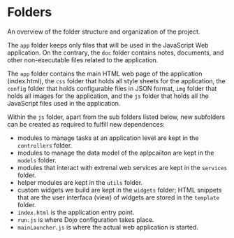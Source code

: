 # Folders 
An overview of the folder structure and organization of the project.

The `app` folder keeps only files that will be used in the JavaScript Web application. On the contrary, the `doc` folder contains notes, documents, and other non-executable files related to the application.

The `app` folder contains the main HTML web page of the application (index.html), the `css` folder that holds all style sheets for the application, 
the `config` folder that holds configurable files in JSON format, `img` folder that holds all images for the application, and the `js` folder that holds all the JavaScript files used in the application. 

Within the `js` folder, apart from the sub folders  listed below, new subfolders can be created as required to fulfill new dependences: 
* modules to manage tasks at an application level are kept in the `controllers` folder. 
* modules to manage the data model of the aplpcaiiton are kept in the `models` folder.
* modules that interact with extrenal web services are kept in the `services` folder.
* helper modules are kept in the `utils` folder.
* custom widgets we build are kept in the `widgets` folder; HTML snippets that are the user interfaca (view) of widgets are stored in the `template` folder.
* `index.html` is the application entry point. 
* `run.js` is where Dojo configuration takes place.
* `mainLauncher.js` is where the actual web application is started.